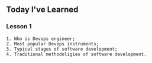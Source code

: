 ##  Today I've Learned

### Lesson 1
```
1. Who is Devops engineer;
2. Most popular Devops instruments;
3. Typical stages of software development;
4. Traditional methodoligies of software development.

```
